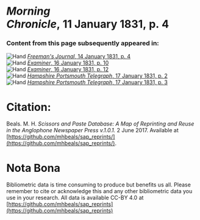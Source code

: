 # *Morning Chronicle*, 11 January 1831, p. 4  
  
### Content from this page subsequently appeared in:  
![Hand](http://scissorsandpaste.net/wp-content/uploads/2017/06/smallhandpointer.png) [*Freeman's Journal*, 14 January 1831, p. 4](https://mhbeals.github.io/sap_html/Freeman's-Journal/Freeman's-Journal-14-January-1831-p-4)  
![Hand](http://scissorsandpaste.net/wp-content/uploads/2017/06/smallhandpointer.png) [*Examiner*, 16 January 1831, p. 10](https://mhbeals.github.io/sap_html/Examiner/Examiner-16-January-1831-p-10)  
![Hand](http://scissorsandpaste.net/wp-content/uploads/2017/06/smallhandpointer.png) [*Examiner*, 16 January 1831, p. 12](https://mhbeals.github.io/sap_html/Examiner/Examiner-16-January-1831-p-12)  
![Hand](http://scissorsandpaste.net/wp-content/uploads/2017/06/smallhandpointer.png) [*Hampshire Portsmouth Telegraph*, 17 January 1831, p. 2](https://mhbeals.github.io/sap_html/Hampshire-Portsmouth-Telegraph/Hampshire-Portsmouth-Telegraph-17-January-1831-p-2)  
![Hand](http://scissorsandpaste.net/wp-content/uploads/2017/06/smallhandpointer.png) [*Hampshire Portsmouth Telegraph*, 17 January 1831, p. 3](https://mhbeals.github.io/sap_html/Hampshire-Portsmouth-Telegraph/Hampshire-Portsmouth-Telegraph-17-January-1831-p-3)  


# Citation: 

Beals. M. H. *Scissors and Paste Database: A Map of Reprinting and Reuse in the Anglophone Newspaper Press v.1.0.1.* 2 June 2017. Available at [https://github.com/mhbeals/sap_reprints/](https://github.com/mhbeals/sap_reprints/). 

# Nota Bona

Bibliometric data is time consuming to produce but benefits us all. Please remember to cite or acknowledge this and any other bibliometric data you use in your research. All data is available CC-BY 4.0 at [https://github.com/mhbeals/sap_reprints](https://github.com/mhbeals/sap_reprints)